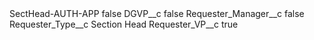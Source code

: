 <?xml version="1.0" encoding="UTF-8"?>
<CustomMetadata xmlns="http://soap.sforce.com/2006/04/metadata" xmlns:xsi="http://www.w3.org/2001/XMLSchema-instance" xmlns:xsd="http://www.w3.org/2001/XMLSchema">
    <label>SectHead-AUTH-APP</label>
    <protected>false</protected>
    <values>
        <field>DGVP__c</field>
        <value xsi:type="xsd:boolean">false</value>
    </values>
    <values>
        <field>Requester_Manager__c</field>
        <value xsi:type="xsd:boolean">false</value>
    </values>
    <values>
        <field>Requester_Type__c</field>
        <value xsi:type="xsd:string">Section Head</value>
    </values>
    <values>
        <field>Requester_VP__c</field>
        <value xsi:type="xsd:boolean">true</value>
    </values>
</CustomMetadata>
